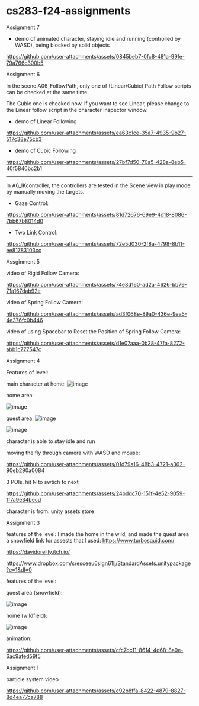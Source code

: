 # cs283-f24-assignments


Assignment 7

- demo of animated character, staying idle and running (controlled by WASD), being blocked by solid objects

https://github.com/user-attachments/assets/0845beb7-0fc8-481a-99fe-79a766c300b5





Assignment 6


In the scene A06_FollowPath, only one of (Linear/Cubic) Path Follow scripts can be checked at the same time.

The Cubic one is checked now. If you want to see Linear, please change to the Linear follow script in the character inspector window.



- demo of Linear Following

https://github.com/user-attachments/assets/ea63c1ce-35a7-4935-9b27-517c38e75cb3




- demo of Cubic Following

https://github.com/user-attachments/assets/27bf7d50-70a5-428a-8eb5-40f5840bc2b1



----------------------------------------------

In A6_IKcontroller, the controllers are tested in the Scene view in play mode by manually moving the targets.


- Gaze Control:

https://github.com/user-attachments/assets/81d72676-69e9-4d18-8086-7bb67b8014d0






- Two Link Control:

https://github.com/user-attachments/assets/72e5d030-2f8a-4798-8b11-ee81783103cc











Assginment 5

video of Rigid Follow Camera:

https://github.com/user-attachments/assets/74e3d160-ad2a-4626-bb79-71a167dab92e


video of Spring Follow Camera:

https://github.com/user-attachments/assets/ad3f068e-89a0-436e-9ea5-4e376fc0b446


video of using Spacebar to Reset the Position of Spring Follow Camera:

https://github.com/user-attachments/assets/d1e07aaa-0b28-47fa-8272-abb1c777547c



Assignment 4

Features of level:

main character at home:
![image](https://github.com/user-attachments/assets/55a2b8ad-dfa4-4626-91ec-24c8e6eb2da0)

home area:

![image](https://github.com/user-attachments/assets/a0b6012f-5cea-4ffd-9b79-706b32c60633)

quest area:
![image](https://github.com/user-attachments/assets/055fc46e-0327-402e-b611-69caa0bfb9ef)

![image](https://github.com/user-attachments/assets/ec4d0817-ac45-4ac5-bc2c-feda1b1078c7)

character is able to stay idle and run

moving the fly through camera with WASD and mouse:

https://github.com/user-attachments/assets/01d79a16-48b3-4721-a362-90eb290a0084



3 POIs, hit N to swtich to next

https://github.com/user-attachments/assets/24bddc70-151f-4e52-9059-1f7a9e34becd



character is from: unity assets store


Assignment 3

features of the level:
I made the home in the wild, and made the quest area a snowfield
link for assests that I used:
https://www.turbosquid.com/

https://davidoreilly.itch.io/

https://www.dropbox.com/s/esceeu6slgn61lj/StandardAssets.unitypackage?e=1&dl=0


features of the level:

quest area (snowfield):

![image](https://github.com/user-attachments/assets/ba8a10ba-3a1f-47d1-9ecb-f415a55cf056)




home (wildfield):

![image](https://github.com/user-attachments/assets/2f4d5652-0da5-460e-a833-c2033111ccf4)


animation:


https://github.com/user-attachments/assets/cfc7dc11-8614-4d68-8a0e-6ac9afed59f5





Assignment 1

particle system video


https://github.com/user-attachments/assets/c92b8ffa-8422-4879-8827-8d4ea77ca788




